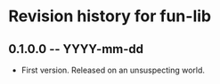 # Revision history for fun-lib

## 0.1.0.0  -- YYYY-mm-dd

* First version. Released on an unsuspecting world.
